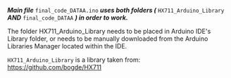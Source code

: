 ***Main file*** `final_code_DATAA.ino` ***uses both folders (*** `HX711_Arduino_Library` ***AND*** `final_code_DATAA` ***) in order to work.***

The folder HX711_Arduino_Library needs to be placed in Arduino IDE's Library folder, or needs to be manually downloaded from the Arduino Libraries Manager located within the IDE.

`HX711_Arduino_Library` is a library taken from: https://github.com/bogde/HX711
